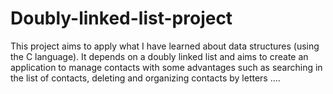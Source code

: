 # Doubly-linked-list-project
This project aims to apply what I have learned about data structures (using the C language). It depends on a doubly linked list and aims to create an application to manage contacts with some advantages such as searching in the list of contacts, deleting and organizing contacts by letters ....
